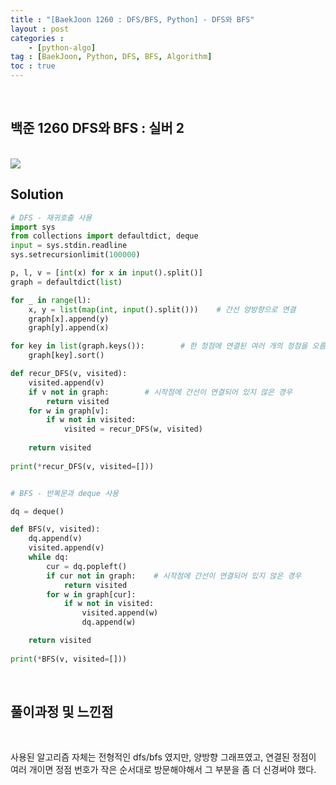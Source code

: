 ```yaml
---
title : "[BaekJoon 1260 : DFS/BFS, Python] - DFS와 BFS"
layout : post
categories : 
    - [python-algo]
tag : [BaekJoon, Python, DFS, BFS, Algorithm]
toc : true
---
```

<br/>

## 백준 1260 DFS와 BFS : 실버 2
<br/>

<img src="https://user-images.githubusercontent.com/92680829/137641232-4426ca87-b06b-40f6-98a1-296f68d694d5.png" />

<br/>

## **Solution**
```python
# DFS - 재귀호출 사용
import sys
from collections import defaultdict, deque
input = sys.stdin.readline
sys.setrecursionlimit(100000)

p, l, v = [int(x) for x in input().split()]
graph = defaultdict(list)

for _ in range(l):
    x, y = list(map(int, input().split()))    # 간선 양방향으로 연결
    graph[x].append(y)
    graph[y].append(x)

for key in list(graph.keys()):        # 한 정점에 연결된 여러 개의 정점을 오름차순으로 정렬
    graph[key].sort()

def recur_DFS(v, visited):
    visited.append(v)
    if v not in graph:        # 시작점에 간선이 연결되어 있지 않은 경우
        return visited
    for w in graph[v]:            
        if w not in visited:
            visited = recur_DFS(w, visited)
    
    return visited
  
print(*recur_DFS(v, visited=[]))


# BFS - 반복문과 deque 사용

dq = deque()

def BFS(v, visited):
    dq.append(v)
    visited.append(v)
    while dq:
        cur = dq.popleft()
        if cur not in graph:    # 시작점에 간선이 연결되어 있지 않은 경우
            return visited
        for w in graph[cur]:
            if w not in visited:
                visited.append(w)
                dq.append(w)

    return visited
    
print(*BFS(v, visited=[]))
```

<br/>

## **풀이과정 및 느낀점**

<br/>

사용된 알고리즘 자체는 전형적인 dfs/bfs 였지만, 양방향 그래프였고, 연결된 정점이 여러 개이면 정점 번호가 작은 순서대로 방문해야해서 그 부분을 좀 더 신경써야 했다. 
